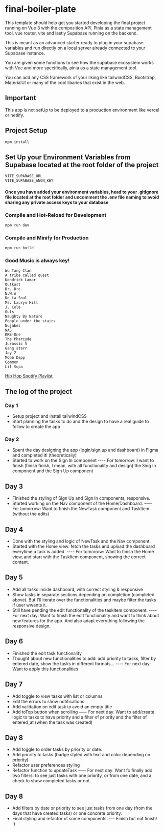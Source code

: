# final-boiler-plate

This template should help get you started developing the final project running on Vue 3 with the composition API, Pinia as a state management tool, vue router, vite and lastly Supabase running on the backend.

This is meant as an advanced starter ready to plug in your supabase variables and run directly on a local server already connected to your Supabase instance.

You are given some functions to see how the supabase ecosystem works with Vue and more specifically, pinia as a state management tool.

You can add any CSS framework of your liking like tailwindCSS, Bootstrap, MaterialUI or many of the cool libaries that exist in the web.

## Important

This app is not setUp to be deployed to a production environment like vercel or netlify.

## Project Setup

```sh
npm install
```

## Set Up your Environment Variables from Supabase located at the root folder of the project

```sh
VITE_SUPABASE_URL
VITE_SUPABASE_ANON_KEY
```

#### Once you have added your environment variables, head to your .gitIgnore file located at the root folder and uncomment the .env file naming to avoid sharing any private access keys to your database

### Compile and Hot-Reload for Development

```sh
npm run dev
```

### Compile and Minify for Production

```sh
npm run build
```

### Good Music is always key!

```sh
Wu Tang Clan
A tribe called quest
Kendrick Lamar
Outkast
Dr. Dre
N.W.A
De La Soul
Ms. Lauryn Hill
J. Cole
Guts
Naughty By Nature
People under the stairs
Nujabes
NAS
KRS-One
The Pharcyde
Jurassic 5
Gang starr
Jay Z
Mobb Depp
Common
Lil Supa
```

[Hip Hop Spotify Playlist](https://open.spotify.com/playlist/4vKftyhS1gQovakehVcq1u?si=a7a119382dfe40da)

## The log of the project

### Day 1

- Setup project and install tailwindCSS
- Start planning the tasks to do and the design to have a real guide to follow to create the app

### Day 2

- Spent the day designing the app (login/sign up and dashboard) in Figma and completed it! (theoretically)
- Started to work on the Sign In component
  ---- For tomorrow: I want to finish (finish finish, I mean, with all functionality and design) the Sing In component and the Sign Up component

## Day 3

- Finished the styling of Sign Up and Sign In components, responsive.
- Started working on the Nav component of the Home/Dashboard.
  ---- For tomorrow: Want to finish the NewTask component and TaskItem (without the edits)

## Day 4

- Done with the styling and logic of NewTask and the Nav component
- Started with the Home view: fetch the tasks and upload the dashboard everytime a task is added.
  ---- For tomorrow: Want to finish the Home view, and start with the TaskItem component, showing the correct content.

## Day 5

- Add all tasks inside dashboard, with correct styling & responsive
- Show tasks in separate sections depending on completion (completed above). But I'll iterate over the functionalities and maybe filter the tasks if user wwants it.
- Still have pending the edit functionality of the taskItem component.
  ---- For next day: Want to finish the edit functionality and want to think about new features for the app. And also adapt everything following the responsive design.

## Day 6

- Finished the edit task functionality
- Thought about new functionalities to add: add priority to tasks, filter by entered date, show the tasks in different formats...
  ---- For next day: Want to apply this functionalities

## Day 7

- Add toggle to view tasks with list or columns
- Edit the errors to show notifications
- Add validation on edit task to avoid an empty title
- Add toTop button when scrolling
  ---- For next day: Want to add/create logic to tasks to have priority and a filter of priority and the filter of entered_at (when the task was created)

## Day 8

- Add toggle to order tasks by priority or date.
- Add priority to tasks (badge styled with text and color depending on priority)
- Refactor user preferences styling
- Refactor function to updateTask
  ---- For next day: Want fo finally add two filters: to see just tasks with one priority, or from one date, and a check to show completed tasks or not.

## Day 8

- Add filters by date or priority to see just tasks from one day (from the days that have created tasks) or one concrete priority.
- Final styling and refactor of some components.
  --- Finish but not finish! :)
